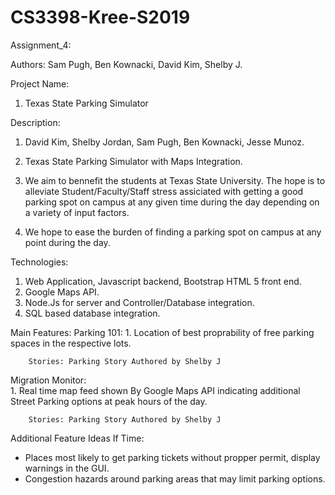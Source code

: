 # CS3398-Kree-S2019

Assignment_4:

Authors: Sam Pugh, Ben Kownacki, David Kim, Shelby J.
  
Project Name:
  1. Texas State Parking Simulator
  
Description: 
  1. David Kim, Shelby Jordan, Sam Pugh, Ben Kownacki, Jesse Munoz.
  
  2. Texas State Parking Simulator with Maps Integration.
  
  3. We aim to bennefit the students at Texas State University. The hope is to alleviate Student/Faculty/Staff stress assiciated with getting a good parking spot on campus at any given time during the day depending on a variety of input factors.
  
  4. We hope to ease the burden of finding a parking spot on campus at any point during the day.
    
Technologies:
  1. Web Application, Javascript backend, Bootstrap HTML 5 front end.
  2. Google Maps API.
  3. Node.Js for server and Controller/Database integration. 
  4. SQL based database integration.
  
Main Features:
  Parking 101:
    1. Location of best proprability of free parking spaces in the respective lots.
    
        Stories: Parking Story Authored by Shelby J
    
  Migration Monitor:     
    1. Real time map feed shown By Google Maps API indicating additional Street Parking options at peak hours of the day.
    
        Stories: Parking Story Authored by Shelby J
  
Additional Feature Ideas If Time: 
  - Places most likely to get parking tickets without propper permit, display warnings in the GUI.
  - Congestion hazards around parking areas that may limit parking options.


